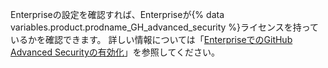 Enterpriseの設定を確認すれば、Enterpriseが{% data variables.product.prodname_GH_advanced_security %}ライセンスを持っているかを確認できます。 詳しい情報については「[EnterpriseでのGitHub Advanced Securityの有効化](/admin/advanced-security/enabling-github-advanced-security-for-your-enterprise#checking-whether-your-license-includes-github-advanced-security)」を参照してください。
